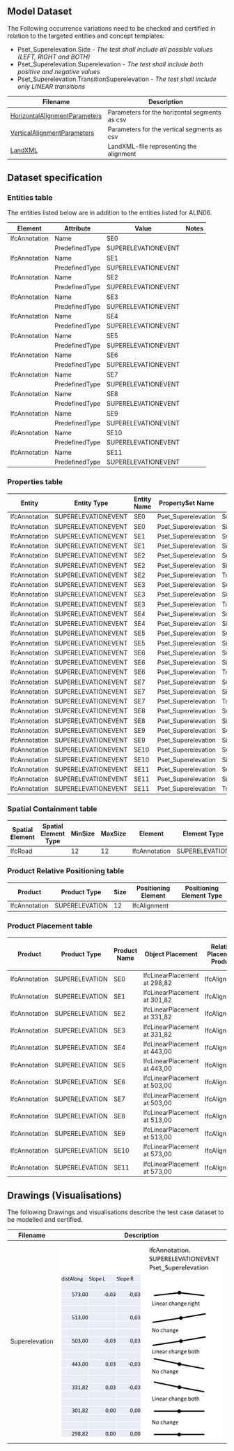 ## Model Dataset

The Following occurrence variations need to be checked and certified in relation to the targeted entities and concept templates:

- Pset_Superelevation.Side - *The test shall include all possible values (LEFT, RIGHT and BOTH)*
- Pset_Superelevation.Superelevation - *The test shall include both positive and negative values*
- Pset_Superelevation.TransitionSuperelevation - *The test shall include only LINEAR transitions*

| Filename                                                     | Description                                   |
| ------------------------------------------------------------ | --------------------------------------------- |
| [HorizontalAlignmentParameters](./HorizontalAlignmentParameters.csv) | Parameters for the horizontal segments as csv |
| [VerticalAlignmentParameters](./VerticalAlignmentParameters.csv) | Parameters for the vertical segments as csv   |
| [LandXML](./TOI-M14334-0000A.xml)                            | LandXML-file representing the alignment       |

## Dataset specification

### Entities table

The entities listed below are in addition to the entities listed for ALIN06.

| **Element**   | **Attribute**  | **Value**           | **Notes** |
| ------------- | -------------- | ------------------- | --------- |
| IfcAnnotation | Name           | SE0                 |           |
|               | PredefinedType | SUPERELEVATIONEVENT |           |
| IfcAnnotation | Name           | SE1                 |           |
|               | PredefinedType | SUPERELEVATIONEVENT |           |
| IfcAnnotation | Name           | SE2                 |           |
|               | PredefinedType | SUPERELEVATIONEVENT |           |
| IfcAnnotation | Name           | SE3                 |           |
|               | PredefinedType | SUPERELEVATIONEVENT |           |
| IfcAnnotation | Name           | SE4                 |           |
|               | PredefinedType | SUPERELEVATIONEVENT |           |
| IfcAnnotation | Name           | SE5                 |           |
|               | PredefinedType | SUPERELEVATIONEVENT |           |
| IfcAnnotation | Name           | SE6                 |           |
|               | PredefinedType | SUPERELEVATIONEVENT |           |
| IfcAnnotation | Name           | SE7                 |           |
|               | PredefinedType | SUPERELEVATIONEVENT |           |
| IfcAnnotation | Name           | SE8                 |           |
|               | PredefinedType | SUPERELEVATIONEVENT |           |
| IfcAnnotation | Name           | SE9                 |           |
|               | PredefinedType | SUPERELEVATIONEVENT |           |
| IfcAnnotation | Name           | SE10                |           |
|               | PredefinedType | SUPERELEVATIONEVENT |           |
| IfcAnnotation | Name           | SE11                |           |
|               | PredefinedType | SUPERELEVATIONEVENT |           |

### Properties table

| **Entity**    | **Entity Type**     | Entity Name | **PropertySet Name** | **Property Name**        | **Property Value Type** | **Enumerated Values** | **Value type**             | **Property Value** |
| ------------- | ------------------- | ----------- | -------------------- | ------------------------ | ----------------------- | --------------------- | -------------------------- | ------------------ |
| IfcAnnotation | SUPERELEVATIONEVENT | SE0         | Pset_Superelevation  | Superelevation           | IfcRatioMeasure         |                       | IfcPropertySingleValue     | 0,00               |
| IfcAnnotation | SUPERELEVATIONEVENT | SE0         | Pset_Superelevation  | Side                     | IfcLabel                |                       | IfcPropertyEnumeratedValue | BOTH               |
| IfcAnnotation | SUPERELEVATIONEVENT | SE1         | Pset_Superelevation  | Superelevation           | IfcRatioMeasure         |                       | IfcPropertySingleValue     | 0,00               |
| IfcAnnotation | SUPERELEVATIONEVENT | SE1         | Pset_Superelevation  | Side                     | IfcLabel                |                       | IfcPropertyEnumeratedValue | BOTH               |
| IfcAnnotation | SUPERELEVATIONEVENT | SE2         | Pset_Superelevation  | Superelevation           | IfcRatioMeasure         |                       | IfcPropertySingleValue     | 0,03               |
| IfcAnnotation | SUPERELEVATIONEVENT | SE2         | Pset_Superelevation  | Side                     | IfcLabel                |                       | IfcPropertyEnumeratedValue | LEFT               |
| IfcAnnotation | SUPERELEVATIONEVENT | SE2         | Pset_Superelevation  | TransitionSuperelevation | IfcLabel                |                       | IfcPropertyEnumeratedValue | LINEAR             |
| IfcAnnotation | SUPERELEVATIONEVENT | SE3         | Pset_Superelevation  | Superelevation           | IfcRatioMeasure         |                       | IfcPropertySingleValue     | -0,03              |
| IfcAnnotation | SUPERELEVATIONEVENT | SE3         | Pset_Superelevation  | Side                     | IfcLabel                |                       | IfcPropertyEnumeratedValue | RIGHT              |
| IfcAnnotation | SUPERELEVATIONEVENT | SE3         | Pset_Superelevation  | TransitionSuperelevation | IfcLabel                |                       | IfcPropertyEnumeratedValue | LINEAR             |
| IfcAnnotation | SUPERELEVATIONEVENT | SE4         | Pset_Superelevation  | Superelevation           | IfcRatioMeasure         |                       | IfcPropertySingleValue     | 0,03               |
| IfcAnnotation | SUPERELEVATIONEVENT | SE4         | Pset_Superelevation  | Side                     | IfcLabel                |                       | IfcPropertyEnumeratedValue | LEFT               |
| IfcAnnotation | SUPERELEVATIONEVENT | SE5         | Pset_Superelevation  | Superelevation           | IfcRatioMeasure         |                       | IfcPropertySingleValue     | -0,03              |
| IfcAnnotation | SUPERELEVATIONEVENT | SE5         | Pset_Superelevation  | Side                     | IfcLabel                |                       | IfcPropertyEnumeratedValue | RIGHT              |
| IfcAnnotation | SUPERELEVATIONEVENT | SE6         | Pset_Superelevation  | Superelevation           | IfcRatioMeasure         |                       | IfcPropertySingleValue     | -0,03              |
| IfcAnnotation | SUPERELEVATIONEVENT | SE6         | Pset_Superelevation  | Side                     | IfcLabel                |                       | IfcPropertyEnumeratedValue | LEFT               |
| IfcAnnotation | SUPERELEVATIONEVENT | SE6         | Pset_Superelevation  | TransitionSuperelevation | IfcLabel                |                       | IfcPropertyEnumeratedValue | LINEAR             |
| IfcAnnotation | SUPERELEVATIONEVENT | SE7         | Pset_Superelevation  | Superelevation           | IfcRatioMeasure         |                       | IfcPropertySingleValue     | 0,03               |
| IfcAnnotation | SUPERELEVATIONEVENT | SE7         | Pset_Superelevation  | Side                     | IfcLabel                |                       | IfcPropertyEnumeratedValue | RIGHT              |
| IfcAnnotation | SUPERELEVATIONEVENT | SE7         | Pset_Superelevation  | TransitionSuperelevation | IfcLabel                |                       | IfcPropertyEnumeratedValue | LINEAR             |
| IfcAnnotation | SUPERELEVATIONEVENT | SE8         | Pset_Superelevation  | Superelevation           | IfcRatioMeasure         |                       | IfcPropertySingleValue     | -0,03              |
| IfcAnnotation | SUPERELEVATIONEVENT | SE8         | Pset_Superelevation  | Side                     | IfcLabel                |                       | IfcPropertyEnumeratedValue | LEFT               |
| IfcAnnotation | SUPERELEVATIONEVENT | SE9         | Pset_Superelevation  | Superelevation           | IfcRatioMeasure         |                       | IfcPropertySingleValue     | 0,03               |
| IfcAnnotation | SUPERELEVATIONEVENT | SE9         | Pset_Superelevation  | Side                     | IfcLabel                |                       | IfcPropertyEnumeratedValue | RIGHT              |
| IfcAnnotation | SUPERELEVATIONEVENT | SE10        | Pset_Superelevation  | Superelevation           | IfcRatioMeasure         |                       | IfcPropertySingleValue     | -0,03              |
| IfcAnnotation | SUPERELEVATIONEVENT | SE10        | Pset_Superelevation  | Side                     | IfcLabel                |                       | IfcPropertyEnumeratedValue | LEFT               |
| IfcAnnotation | SUPERELEVATIONEVENT | SE11        | Pset_Superelevation  | Superelevation           | IfcRatioMeasure         |                       | IfcPropertySingleValue     | -0,03              |
| IfcAnnotation | SUPERELEVATIONEVENT | SE11        | Pset_Superelevation  | Side                     | IfcLabel                |                       | IfcPropertyEnumeratedValue | RIGHT              |
| IfcAnnotation | SUPERELEVATIONEVENT | SE11        | Pset_Superelevation  | TransitionSuperelevation | IfcLabel                |                       | IfcPropertyEnumeratedValue | LINEAR             |

### Spatial Containment table

| **Spatial Element** | **Spatial Element Type** | **MinSize** | **MaxSize** | **Element**   | **Element Type** |
| ------------------- | ------------------------ | ----------- | ----------- | ------------- | ---------------- |
| IfcRoad             |                          | 12          | 12          | IfcAnnotation | SUPERELEVATION   |

### Product Relative Positioning table

| **Product**   | **Product Type** | **Size** | **Positioning Element** | **Positioning Element Type** |
| ------------- | ---------------- | -------- | ----------------------- | ---------------------------- |
| IfcAnnotation | SUPERELEVATION   | 12       | IfcAlignment            |                              |

### Product Placement table

| **Product**   | **Product Type** | **Product Name** | **Object Placement**              | Relative Placement Product | Relative Placement Product Type | Relative Placement Product Name |
| ------------- | ---------------- | ---------------- | --------------------------------- | -------------------------- | ------------------------------- | ------------------------------- |
| IfcAnnotation | SUPERELEVATION   | SE0              | IfcLinearPlacement<br />at 298,82 | IfcAlignment               | na                              | A1 (from ALIN06)                |
| IfcAnnotation | SUPERELEVATION   | SE1              | IfcLinearPlacement<br />at 301,82 | IfcAlignment               | na                              | A1 (from ALIN06)                |
| IfcAnnotation | SUPERELEVATION   | SE2              | IfcLinearPlacement<br />at 331,82 | IfcAlignment               | na                              | A1 (from ALIN06)                |
| IfcAnnotation | SUPERELEVATION   | SE3              | IfcLinearPlacement<br />at 331,82 | IfcAlignment               | na                              | A1 (from ALIN06)                |
| IfcAnnotation | SUPERELEVATION   | SE4              | IfcLinearPlacement<br />at 443,00 | IfcAlignment               | na                              | A1 (from ALIN06)                |
| IfcAnnotation | SUPERELEVATION   | SE5              | IfcLinearPlacement<br />at 443,00 | IfcAlignment               | na                              | A1 (from ALIN06)                |
| IfcAnnotation | SUPERELEVATION   | SE6              | IfcLinearPlacement<br />at 503,00 | IfcAlignment               | na                              | A1 (from ALIN06)                |
| IfcAnnotation | SUPERELEVATION   | SE7              | IfcLinearPlacement<br />at 503,00 | IfcAlignment               | na                              | A1 (from ALIN06)                |
| IfcAnnotation | SUPERELEVATION   | SE8              | IfcLinearPlacement<br />at 513,00 | IfcAlignment               | na                              | A1 (from ALIN06)                |
| IfcAnnotation | SUPERELEVATION   | SE9              | IfcLinearPlacement<br />at 513,00 | IfcAlignment               | na                              | A1 (from ALIN06)                |
| IfcAnnotation | SUPERELEVATION   | SE10             | IfcLinearPlacement<br />at 573,00 | IfcAlignment               | na                              | A1 (from ALIN06)                |
| IfcAnnotation | SUPERELEVATION   | SE11             | IfcLinearPlacement<br />at 573,00 | IfcAlignment               | na                              | A1 (from ALIN06)                |

## Drawings (Visualisations)

The following Drawings and visualisations describe the test case dataset to be modelled and certified.

| Filename       | Description               |
| -------------- | ------------------------- |
| Superelevation | ![](./Superelevation.png) |



